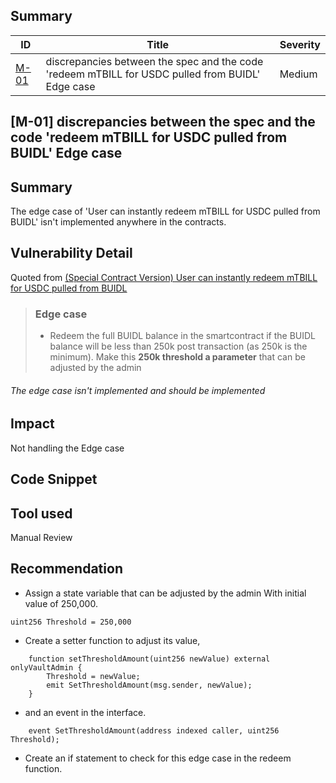 ## Summary

| ID                                                                                                                             | Title                                                                                            | Severity |
| ------------------------------------------------------------------------------------------------------------------------------ | ------------------------------------------------------------------------------------------------ | -------- |
| [M-01](2024-08-Midas.md#m-01-discrepancies-between-the-spec-and-the-code-'redeem-mTBILL-for-USDC-pulled-from-BUIDL'-Edge-case) | discrepancies between the spec and the code 'redeem mTBILL for USDC pulled from BUIDL' Edge case | Medium   |



## [M-01] discrepancies between the spec and the code 'redeem mTBILL for USDC pulled from BUIDL' Edge case


## Summary

The edge case of 'User can instantly redeem mTBILL for USDC pulled from BUIDL' isn't implemented anywhere in the contracts.

## Vulnerability Detail

Quoted from [(Special Contract Version) User can instantly redeem mTBILL for USDC pulled from BUIDL](https://ludicrous-rate-748.notion.site/Special-Contract-Version-User-can-instantly-redeem-mTBILL-for-USDC-pulled-from-BUIDL-927832e82a874221996c1edcc1d94b17)

> ### Edge case
> 
> - Redeem the full BUIDL balance in the smartcontract if the BUIDL balance will be less than 250k post transaction (as 250k is the minimum). Make this **250k threshold a parameter** that can be adjusted by the admin

###### The edge case isn't implemented and should be implemented

## Impact

Not handling the Edge case

## Code Snippet

## Tool used

Manual Review

## Recommendation

- Assign a state variable that can be adjusted by the admin With initial value of 250,000.

```solidity
uint256 Threshold = 250,000
```

- Create a setter function to adjust its value,

```solidity
    function setThresholdAmount(uint256 newValue) external onlyVaultAdmin {
        Threshold = newValue;
        emit SetThresholdAmount(msg.sender, newValue);
    }
```

- and an event in the interface.

```solidity
    event SetThresholdAmount(address indexed caller, uint256 Threshold);

```

- Create an if statement to check for this edge case in the redeem function.